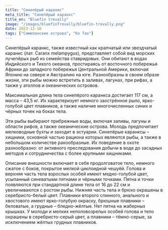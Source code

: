 ```yaml
---
title: "Синепёрый каранкс"
meta_title: "Синепёрый каранкс"
title_en: "Bluefin trevally"
image: "/images/bluefinTrevally/bluefin-trevally.png"
date: 2023-12-16
tags: ["Симиланские острова", "Ко Тао"]
---
```

Синепёрый каранкс, также известный как крапчатый или звездчатый каранкс (лат. Caranx melampygus), представляет собой вид морских лучепёрых рыб из семейства ставридовых. Они обитают в водах Индийского и Тихого океанов, простираясь от восточного побережья Африки до западного побережья Центральной Америки, включая Японию на севере и Австралию на юге. Разнообразны в своем образе жизни, эти рыбы можно встретить в заливах, лагунах, при рифах, а также у атоллов и океанических островов.

Максимальная длина тела синепёрого каранкса достигает 117 см, а масса – 43,5 кг. Их характеризует немного заострённое рыло, ярко-голубой цвет плавников, а также наличие многочисленных синих и чёрных точек на боках тела.

Эти рыбы выбирают прибрежные воды, включая заливы, лагуны и области рифов, а также океанические острова. Молодь предпочитает мелководные бухты и заходит в эстуарии. Синепёрые каранксы – хищники, основной частью рациона которых являются рыбы, а также в небольшом количестве ракообразные. Их поведение в охоте разнообразно: от активного преследования добычи в воде до засадных методов и сотрудничества с более крупными хищниками.

Описание внешности включает в себя продолговатое тело, немного сжатое с боков, покрытое мелкой циклоидной чешуёй. Голова и верхняя часть тела взрослых особей имеют медно-голубой цвет, усыпанный синеватыми пятнами и чёрными точками. Пятна и точки появляются при стандартной длине тела от 16 до 22 см и увеличиваются с ростом рыбы. Нижняя часть тела и брюхо окрашены в серебристо-белый цвет. Плавники второго спинного, анального и хвостового имеют ярко-голубую окраску, брюшные плавники – беловатые, а грудные – бледно-жёлтые. Нет пятна на жаберных крышках. У молоди и мелких неполовозрелых особей голова и тело окрашены в серебристо-серый цвет, а плавники – тёмно-серые, за исключением жёлтых грудных плавников.
